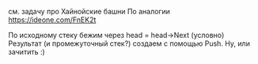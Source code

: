 см. задачу про Хайнойские башни
По аналогии https://ideone.com/FnEK2t



По исходному стеку бежим через head = head->Next (условно)
Результат (и промежуточный стек?) создаем с помощью Push.
Ну, или зачитить :)
